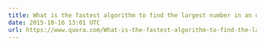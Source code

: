 ```yaml
---
title: What is the fastest algorithm to find the largest number in an unsorted array?
date: 2015-10-16 13:01 UTC
url: https://www.quora.com/What-is-the-fastest-algorithm-to-find-the-largest-number-in-an-unsorted-array/answer/Thomas-A-Limoncelli
---
```

